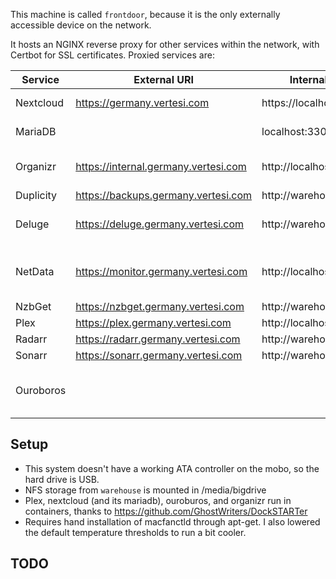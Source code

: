 This machine is called `frontdoor`, because it is the only externally accessible device on the network.

It hosts an NGINX reverse proxy for other services within the network, with Certbot for SSL certificates. Proxied services are:

| Service   | External URI                         | Internal URI            | Access        | Notes                                                                       |
|-----------|--------------------------------------|-------------------------|---------------|-----------------------------------------------------------------------------|
| Nextcloud | https://germany.vertesi.com          | https://localhost:444/  | It's own auth | Configured with DS                                                          |
| MariaDB   |                                      | localhost:3306          | It's own auth | Configured with DS, used for Nextcloud                                      |
| Organizr  | https://internal.germany.vertesi.com | http://localhost:8006   | It's own auth | Front for all other services. Configured with DS.                           |
| Duplicity | https://backups.germany.vertesi.com  | http://warehouse:8200   | Organizr      |                                                                             |
| Deluge    | https://deluge.germany.vertesi.com   | http://warehouse:8112   | Organizr      | Torrent client, only connection is through privateInternetAccess.           |
| NetData   | https://monitor.germany.vertesi.com  | http://localhost:199999 | Organizr      | Collects stats for all other machines on the network. Runs on this machine. |
| NzbGet    | https://nzbget.germany.vertesi.com   | http://warehouse:6789   | Organizr      |  Newsbin downloader.                                                        |
| Plex      | https://plex.germany.vertesi.com     | http://localhost:32400  | Organizr      | Configured with DS.                                                         |
| Radarr    | https://radarr.germany.vertesi.com   | http://warehouse:7878   | Organizr      |  Movie Downloader                                                           |
| Sonarr    | https://sonarr.germany.vertesi.com   | http://warehouse:8989   | Organizr      | TV show Downloader                                                          |
| Ouroboros |                                      |                         |               | Automatically updates other containers running on this machine.             |



Setup
---
* This system doesn't have a working ATA controller on the mobo, so the hard drive is USB.
* NFS storage from `warehouse` is mounted in /media/bigdrive
* Plex, nextcloud (and its mariadb), ouroburos, and organizr run in containers, thanks to https://github.com/GhostWriters/DockSTARTer
* Requires hand installation of macfanctld through apt-get. I also lowered the default temperature thresholds to run a bit cooler.

TODO
---
